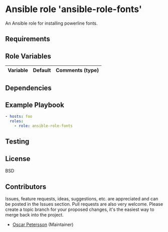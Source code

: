 # Ansible role 'ansible-role-fonts'

An Ansible role for installing powerline fonts.

## Requirements

## Role Variables
| Variable		| Default		| Comments (type) |
| :---			| :---			| :---		  |

## Dependencies

## Example Playbook
```Yaml
- hosts: foo
  roles:
    - role: ansible-role-fonts
```

## Testing


## License

BSD

## Contributors

Issues, feature requests, ideas, suggestions, etc. are appreciated and can be posted in the Issues section. Pull requests are also very welcome. Please create a topic branch for your proposed changes, it's the easiest way to merge back into the project.

- [Oscar Petersson](https://github.com/oscpe262/) (Maintainer)
